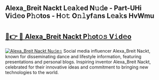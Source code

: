 ## Alexa_Breit Nackt L𝚎a𝚔ed N𝚞𝚍e - Part-UHi Vi𝚍𝚎o P𝚑𝚘tos - H𝚘𝚝 O𝚗𝚕yf𝚊ns L𝚎a𝚔s HvWmu

# <h2><a href="http://kfajmu.oniu.top/?m=Alexa_Breit+Nackt">🔗👉 🔴 Alexa_Breit Nackt P𝚑ot𝚘𝚜 V𝚒d𝚎o</a></h2>

[![Alexa_Breit Nackt Nu𝚍e𝚜](https://i.imgur.com/0qMVB7G.gif)](http://kfajmu.oniu.top/?m=Alexa_Breit+Nackt)
Social media influencer Alexa_Breit Nackt, known for disseminating dance and lifestyle information, featuring presentations and personal blogs. Inspiring inventor Alexa_Breit Nackt, celebrated for their innovative ideas and commitment to bringing new technologies to the world.  
